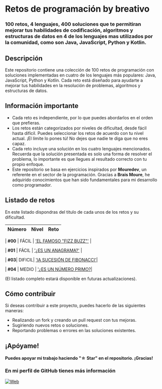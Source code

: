 # Retos de programación by breativo


### 100 retos, 4 lenguajes, 400 soluciones que te permitiran mejorar tus habilidades  de codificación, algoritmos y estructuras de datos en 4 de los lenguajes mas utilizados por la comunidad, como son Java, JavaScript, Python y Kotlin.
## Descripción
Este repositorio contiene una colección de 100 retos de programación con soluciones implementadas en cuatro de los lenguajes más populares: Java, JavaScript, Python y Kotlin. Cada reto está diseñado para ayudarte a mejorar tus habilidades en la resolución de problemas, algoritmos y estructuras de datos.
## Información importante
* Cada reto es independiente, por lo que puedes abordarlos en el orden que prefieras.
* Los retos están categorizados por niveles de dificultad, desde fácil hasta difícil. Puedes seleccionar los retos de acuerdo con tu nivel actual. ¡El límite lo pones tú! No dejes que nadie te diga que no eres capaz.
* Cada reto incluye una solución en los cuatro lenguajes mencionados. Recuerda que la solución presentada es solo una forma de resolver el problema, lo importante es que llegues al resultado correcto con tu propio enfoque.
* Este repositorio se basa en ejercicios inspirados por **Mouredev**, un referente en el sector de la programación. Gracias a **Brais Moure**, he adquirido conocimientos que han sido fundamentales para mi desarrollo como programador.

## Listado de retos
En este listado dispondras del titulo de cada unos de los retos y su dificultad.

| Número | Nivel | Reto |
|--------|-------------- |-------------|

| **#00** | FÁCIL | ['EL FAMOSO "FIZZ BUZZ"'](./RETOS/Reto00/Enunciado.md) |

| **#01** | FÁCIL | ['¿ES UN ANAGRAMA?'](./RETOS/Reto01/Enunciado.md) |

| **#03**|  DIFICIL| ['lA SUCESIÓN DE FIBONACCI'](./RETOS/Reto03/Enunciado.md)|

| **#04** | MEDIO | ['¿ES UN NÚMERO PRIMO?](./RETOS/Reto04/Enunciado.md)|
  

(El listado completo estará disponible en futuras actualizaciones).
## Cómo contribuir
Si deseas contribuir a este proyecto, puedes hacerlo de las siguientes maneras:

* Realizando un fork y creando un pull request con tus mejoras.
* Sugiriendo nuevos retos o soluciones.
* Reportando problemas o errores en las soluciones existentes.

## ¡Apóyame! 
#### Puedes apoyar mi trabajo haciendo "☆ Star" en el repositorio. ¡Gracias!



### En mi perfil de GitHub tienes más información

[![Web](https://img.shields.io/badge/GitHub-breativo-14a1f0?style=for-the-badge&logo=github&logoColor=white&labelColor=101010)](https://github.com/breativo)